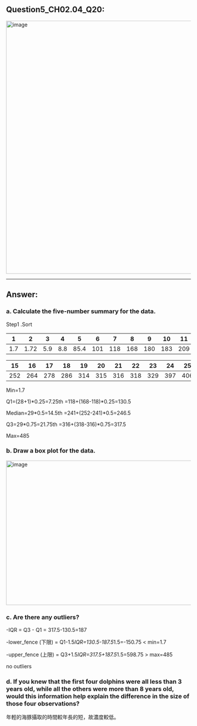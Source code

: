 ## Question5_CH02.04_Q20:
<img width="551" height="688" alt="image" src="https://github.com/user-attachments/assets/964528fe-c108-4c9a-8fe3-6ebae85db7b8" />




---
## Answer:
### a. Calculate the five-number summary for the data.
Step1 .Sort

| 1   | 2    | 3    | 4    | 5    | 6    | 7    | 8    | 9    | 10   | 11   | 12   | 13   | 14   |
|-----|------|------|------|------|------|------|------|------|------|------|------|------|------|
| 1.7 | 1.72 | 5.9  | 8.8  | 85.4 | 101  | 118  | 168  | 180  | 183  | 209  | 218  | 221  | 241  |

| 15   | 16   | 17   | 18   | 19   | 20   | 21   | 22   | 23   | 24   | 25   | 26   | 27   | 28   |
|------|------|------|------|------|------|------|------|------|------|------|------|------|------|
| 252  | 264  | 278  | 286  | 314  | 315  | 316  | 318  | 329  | 397  | 406  | 445  | 481  | 485  |

Min=1.7

Q1=(28+1)*0.25=7.25th
=118+(168-118)*0.25=130.5

Median=29*0.5=14.5th
=241+(252-241)*0.5=246.5

Q3=29*0.75=21.75th
=316+(318-316)*0.75=317.5

Max=485

### b. Draw a box plot for the data.
<img width="993" height="393" alt="image" src="https://github.com/user-attachments/assets/8e3e8f36-5735-4fca-9edf-89e1d7cff715" />


### c. Are there any outliers?
-IQR = Q3 - Q1 = 317.5-130.5=187

-lower_fence (下限) = Q1-1.5*IQR=130.5-187.5*1.5=-150.75 < min=1.7

-upper_fence (上限) = Q3+1.5*IQR=317.5+187.5*1.5=598.75 > max=485

no outliers

### d. If you knew that the first four dolphins were all less than 3 years old, while all the others were more than 8 years old, would this information help explain the difference in the size of those four observations?

年輕的海豚攝取的時間較年長的短，故濃度較低。
